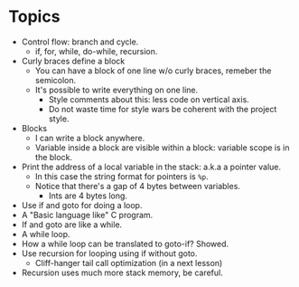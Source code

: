 # Topics

* Control flow: branch and cycle.
  * if, for, while, do-while, recursion.
* Curly braces define a block
  * You can have a block of one line w/o curly braces, remeber the semicolon.
  * It's possible to write everything on one line.
    * Style comments about this: less code on vertical axis.
    * Do not waste time for style wars be coherent with the project style.
* Blocks
  * I can write a block anywhere.
  * Variable inside a block are visible within a block: variable scope is in the block.
* Print the address of a local variable in the stack: a.k.a a pointer value.
  * In this case the string format for pointers is `%p`.
  * Notice that there's a gap of 4 bytes between variables.
    * Ints are 4 bytes long.
* Use if and goto for doing a loop.
* A "Basic language like" C program.
* If and goto are like a while.
* A while loop.
* How a while loop can be translated to goto-if? Showed.
* Use recursion for looping using if without goto.
  * Cliff-hanger tail call optimization (in a next lesson)
* Recursion uses much more stack memory, be careful.
